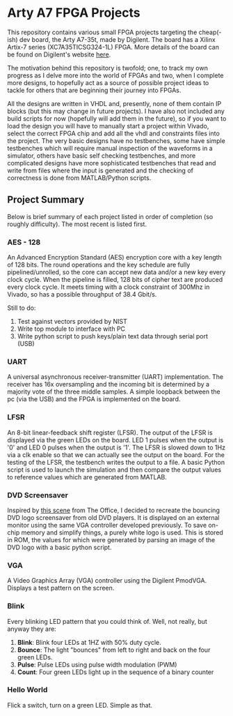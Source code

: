 # Arty A7 FPGA Projects
This repository contains various small FPGA projects targeting the cheap(-ish) dev board, the Arty A7-35t, made by Digilent. The board has a Xilinx Artix-7 series (XC7A35TICSG324-1L) FPGA. More details of the board can be found on Digilent's website [here](https://reference.digilentinc.com/reference/programmable-logic/arty-a7/start). 

The motivation behind this repository is twofold; one, to track my own progress as I delve more into the world of FPGAs and two, when I complete more designs, to hopefully act as a source of possible project ideas to tackle for others that are beginning their journey into FPGAs.

All the designs are written in VHDL and, presently, none of them contain IP blocks (but this may change in future projects). I have also not included any build scripts for now (hopefully will add them in the future), so if you want to load the design you will have to manually start a project within Vivado, select the correct FPGA chip and add all the vhdl and constraints files into the project. The very basic designs have no testbenches, some have simple testbenches which will require manual inspection of the waveforms in a simulator, others have basic self checking testbenches, and more complicated designs have more sophisticated testbenches that read and write from files where the input is generated and the checking of correctness is done from MATLAB/Python scripts. 

## Project Summary
Below is brief summary of each project listed in order of completion (so roughly difficulty).  The most recent is listed first.
### AES - 128
An Advanced Encryption Standard (AES) encryption core with a key length of 128 bits. The round operations and the key schedule are fully pipelined/unrolled, so the core can accept new data and/or a new key every clock cycle. When the pipeline is filled, 128 bits of cipher text are produced every clock cycle. It meets timing with a clock constraint of 300Mhz in Vivado, so has a possible throughput of 38.4 Gbit/s. 

Still to do: 
1. Test against vectors provided by NIST
2. Write top module to interface with PC
3. Write python script to push keys/plain text data through serial port (USB)


### UART
A universal asynchronous receiver-transmitter (UART) implementation. The receiver has 16x oversampling and the incoming bit is determined by a majority vote of the three middle samples. A simple loopback between the pc (via the USB) and the FPGA is implemented on the board.   

### LFSR
An 8-bit linear-feedback shift register (LFSR). The output of the LFSR is displayed via the green LEDs on the board. LED 1 pulses when the output is '0' and LED 0 pulses when the output is '1'. The LFSR is slowed down to 1Hz via a clk enable so that we can actually see the output on the board. 
For the testing of the LFSR, the testbench writes the output to a file. A basic Python script is used to launch the simulation and then compare the output values to reference values which are generated from MATLAB. 

### DVD Screensaver
Inspired by [this scene](https://www.youtube.com/watch?v=QOtuX0jL85Y) from The Office, I decided to recreate the bouncing DVD logo screensaver from old DVD players. It is displayed on an external monitor using the same VGA controller developed previously. To save on-chip memory and simplify things, a purely white logo is used. This is stored in ROM, the values for which were generated by parsing an image of the DVD logo with a basic python script.  
### VGA
A Video Graphics Array (VGA) controller using the Digilent PmodVGA. Displays a test pattern on the screen.
### Blink
Every blinking LED pattern that you could think of. Well, not really, but anyway they are:
1. **Blink**: Blink four LEDs at 1HZ with 50% duty cycle.
2. **Bounce**: The light "bounces" from left to right and back on the four green LEDs.  
3. **Pulse**: Pulse LEDs using pulse width modulation (PWM)
4. **Count**: Four green LEDs light up in the sequence of a binary counter

### Hello World
Flick a switch, turn on a green LED. Simple as that.
